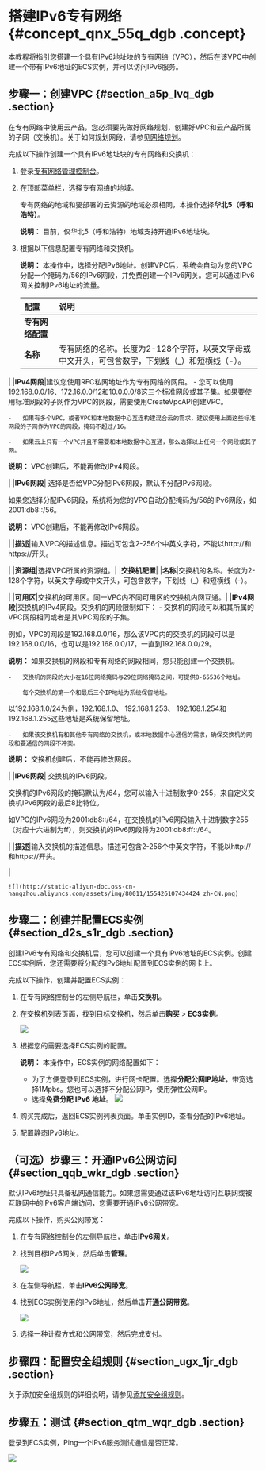 # 搭建IPv6专有网络 {#concept_qnx_55q_dgb .concept}

本教程将指引您搭建一个具有IPv6地址块的专有网络（VPC），然后在该VPC中创建一个带有IPv6地址的ECS实例，并可以访问IPv6服务。

## 步骤一：创建VPC {#section_a5p_lvq_dgb .section}

在专有网络中使用云产品，您必须要先做好网络规划，创建好VPC和云产品所属的子网（交换机）。关于如何规划网段，请参见[网络规划](../intl.zh-CN/最佳实践/网络规划.md#)。

完成以下操作创建一个具有IPv6地址块的专有网络和交换机：

1.  登录[专有网络管理控制台](https://vpcnext.console.aliyun.com)。
2.  在顶部菜单栏，选择专有网络的地域。

    专有网络的地域和要部署的云资源的地域必须相同，本操作选择**华北5（呼和浩特）**。

    **说明：** 目前，仅华北5（呼和浩特）地域支持开通IPv6地址块。

3.  根据以下信息配置专有网络和交换机。

    **说明：** 本操作中，选择分配IPv6地址。创建VPC后，系统会自动为您的VPC分配一个掩码为/56的IPv6网段，并免费创建一个IPv6网关。您可以通过IPv6网关控制IPv6地址的流量。

    |配置|说明|
    |:-|:-|
    |**专有网络配置**|
    |**名称**|专有网络的名称。长度为2-128个字符，以英文字母或中文开头，可包含数字，下划线（\_）和短横线（-）。

|
    |**IPv4网段**|建议您使用RFC私网地址作为专有网络的网段。    -   您可以使用192.168.0.0/16、172.16.0.0/12和10.0.0.0/8这三个标准网段或其子集。如果要使用标准网段的子网作为VPC的网段，需要使用CreateVpcAPI创建VPC。

    -   如果有多个VPC，或者VPC和本地数据中心互连构建混合云的需求，建议使用上面这些标准网段的子网作为VPC的网段，掩码不超过/16。

    -   如果云上只有一个VPC并且不需要和本地数据中心互通，那么选择以上任何一个网段或其子网。

**说明：** VPC创建后，不能再修改IPv4网段。

|
    |**IPv6网段**| 选择是否给VPC分配IPv6网段，默认不分配IPv6网段。

 如果您选择分配IPv6网段，系统将为您的VPC自动分配掩码为/56的IPv6网段，如2001:db8::/56。

 **说明：** VPC创建后，不能再修改IPv6网段。

 |
    |**描述**|输入VPC的描述信息。描述可包含2-256个中英文字符，不能以http://和https://开头。

|
    |**资源组**|选择VPC所属的资源组。|
    |**交换机配置**|
    |**名称**|交换机的名称。长度为2-128个字符，以英文字母或中文开头，可包含数字，下划线（\_）和短横线（-）。

|
    |**可用区**|交换机的可用区。同一VPC内不同可用区的交换机内网互通。|
    |**IPv4网段**|交换机的IPv4网段。交换机的网段限制如下：    -   交换机的网段可以和其所属的VPC网段相同或者是其VPC网段的子集。

例如，VPC的网段是192.168.0.0/16，那么该VPC内的交换机的网段可以是192.168.0.0/16，也可以是192.168.0.0/17，一直到192.168.0.0/29。

**说明：** 如果交换机的网段和专有网络的网段相同，您只能创建一个交换机。

    -   交换机的网段的大小在16位网络掩码与29位网络掩码之间，可提供8-65536个地址。

    -   每个交换机的第一个和最后三个IP地址为系统保留地址。

以192.168.1.0/24为例，192.168.1.0、 192.168.1.253、 192.168.1.254和192.168.1.255这些地址是系统保留地址。

    -   如果该交换机有和其他专有网络的交换机，或本地数据中心通信的需求，确保交换机的网段和要通信的网段不冲突。

**说明：** 交换机创建后，不能再修改网段。

|
    |**IPv6网段**| 交换机的IPv6网段。

 交换机的IPv6网段的掩码默认为/64，您可以输入十进制数字0-255，来自定义交换机IPv6网段的最后8比特位。

 如VPC的IPv6网段为2001:db8::/64，在交换机的IPv6网段输入十进制数字255（对应十六进制为ff），则交换机的IPv6网段将为2001:db8:ff::/64。

 |
    |**描述**|输入交换机的描述信息。描述可包含2-256个中英文字符，不能以http://和https://开头。

|

    ![](http://static-aliyun-doc.oss-cn-hangzhou.aliyuncs.com/assets/img/80011/155426107434424_zh-CN.png)


## 步骤二：创建并配置ECS实例 {#section_d2s_s1r_dgb .section}

创建IPv6专有网络和交换机后，您可以创建一个具有IPv6地址的ECS实例。创建ECS实例后，您还需要将分配的IPv6地址配置到ECS实例的网卡上。

完成以下操作，创建并配置ECS实例：

1.  在专有网络控制台的左侧导航栏，单击**交换机**。
2.  在交换机列表页面，找到目标交换机，然后单击**购买** \> **ECS实例**。

    ![](http://static-aliyun-doc.oss-cn-hangzhou.aliyuncs.com/assets/img/80011/155426107534427_zh-CN.png)

3.  根据您的需要选择ECS实例的配置。

    **说明：** 本操作中，ECS实例的网络配置如下：

    -   为了方便登录到ECS实例，进行网卡配置。选择**分配公网IP地址**，带宽选择1Mpbs。您也可以选择不分配公网IP，使用弹性公网IP。
    -   选择**免费分配 IPv6 地址**。
    ![](http://static-aliyun-doc.oss-cn-hangzhou.aliyuncs.com/assets/img/80011/155426107534429_zh-CN.png)

4.  购买完成后，返回ECS实例列表页面。单击实例ID，查看分配的IPv6地址。
5.  配置静态IPv6地址。

## （可选）步骤三：开通IPv6公网访问 {#section_qqb_wkr_dgb .section}

默认IPv6地址只具备私网通信能力。如果您需要通过该IPv6地址访问互联网或被互联网中的IPv6客户端访问，您需要开通IPv6公网带宽。

完成以下操作，购买公网带宽：

1.  在专有网络控制台的左侧导航栏，单击**IPv6网关**。
2.  找到目标IPv6网关，然后单击**管理**。

    ![](http://static-aliyun-doc.oss-cn-hangzhou.aliyuncs.com/assets/img/80011/155426107534439_zh-CN.png)

3.  在左侧导航栏，单击**IPv6公网带宽**。
4.  找到ECS实例使用的IPv6地址，然后单击**开通公网带宽**。

    ![](http://static-aliyun-doc.oss-cn-hangzhou.aliyuncs.com/assets/img/80011/155426107534438_zh-CN.png)

5.  选择一种计费方式和公网带宽，然后完成支付。

## 步骤四：配置安全组规则 {#section_ugx_1jr_dgb .section}

关于添加安全组规则的详细说明，请参见[添加安全组规则](../../intl.zh-CN/安全/安全组/添加安全组规则.md#)。

## 步骤五：测试 {#section_qtm_wqr_dgb .section}

登录到ECS实例，Ping一个IPv6服务测试通信是否正常。

![](http://static-aliyun-doc.oss-cn-hangzhou.aliyuncs.com/assets/img/80011/155426107534440_zh-CN.png)

